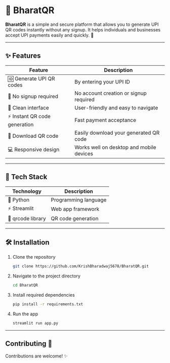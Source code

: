 # 📲 BharatQR 

**BharatQR** is a simple and secure platform that allows you to generate UPI QR codes instantly without any signup. It helps individuals and businesses accept UPI payments easily and quickly. 🚀

---

## ✨ Features 

| Feature                                         | Description                                    |
|------------------------------------------------|-----------------------------------------------  |
| 🆔 Generate UPI QR codes                        | By entering your UPI ID                        |
| 🚫 No signup required                          | No account creation or signup required          |
| 🎨 Clean interface                              | User-friendly and easy to navigate             |
| ⚡ Instant QR code generation                    | Fast payment acceptance                       |
| 💾 Download QR code                            | Easily download your generated QR code          |
| 💻 Responsive design                           | Works well on desktop and mobile devices        |

---

## 🧰 Tech Stack

| Technology       | Description              |
|------------------|-----------------------   |
| 🐍 Python         | Programming language   |
| ⚡ Streamlit      | Web app framework      |
| 🔳 qrcode library  | QR code generation    |

---

## 🛠️ Installation 

1. Clone the repository

   ```bash
   git clone https://github.com/KrishBharadwaj5678/BharatQR.git
   ```
2. Navigate to the project directory

   ```bash
   cd BharatQR
   ```
3. Install required dependencies

   ```bash
   pip install -r requirements.txt
   ```
4. Run the app

   ```bash
   streamlit run app.py
   ```

---

## Contributing 🤝

Contributions are welcome! ✨
